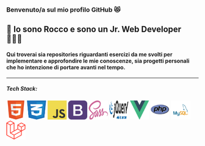 ### Benvenuto/a sul mio profilo GitHub 😻

## 👋  Io sono Rocco e sono un Jr. Web Developer 🧑🏻‍💻

#### Qui troverai sia repositories riguardanti esercizi da me svolti per implementare e approfondire le mie conoscenze, sia progetti personali che ho intenzione di portare avanti nel tempo.

***

##### Tech Stack:
<span> <img src="/img/html.png" width="50" height="50" /> </span>
<span> <img src="/img/css.png" width="50" height="50" /> </span>
<span> <img src="/img/javascript.png" width="50" height="50" /> </span>
<span> <img src="/img/bootstrap.png" width="50" height="50" /> </span>
<span> <img src="/img/sass.png" width="50" height="50" /> </span>
<span> <img src="/img/jq.png" width="50" height="50" /> </span>
<span> <img src="/img/vuejs.png" width="50" height="50" /> </span>
<span> <img src="/img/php.png" width="50" height="50" /> </span>
<span> <img src="/img/mysql.png" width="50" height="50" /> </span>
<span> <img src="/img/laravel.png" width="50" height="50" /> </span>





